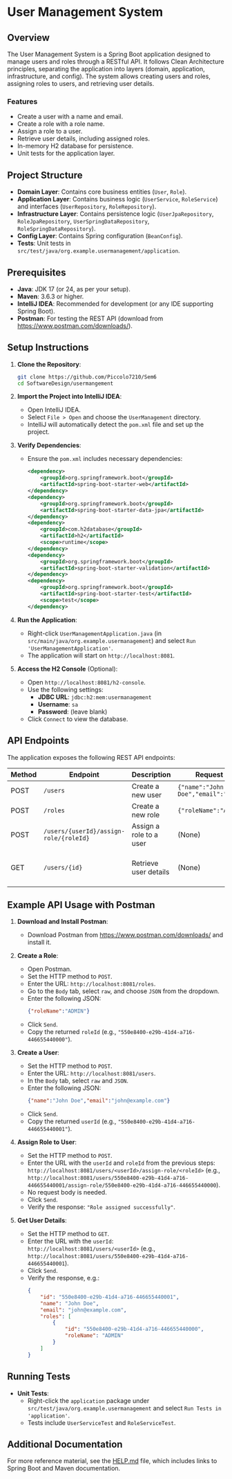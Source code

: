 # User Management System

## Overview

The User Management System is a Spring Boot application designed to manage users and roles through a RESTful API. It follows Clean Architecture principles, separating the application into layers (domain, application, infrastructure, and config). The system allows creating users and roles, assigning roles to users, and retrieving user details.

### Features
- Create a user with a name and email.
- Create a role with a role name.
- Assign a role to a user.
- Retrieve user details, including assigned roles.
- In-memory H2 database for persistence.
- Unit tests for the application layer.

## Project Structure

- **Domain Layer**: Contains core business entities (`User`, `Role`).
- **Application Layer**: Contains business logic (`UserService`, `RoleService`) and interfaces (`UserRepository`, `RoleRepository`).
- **Infrastructure Layer**: Contains persistence logic (`UserJpaRepository`, `RoleJpaRepository`, `UserSpringDataRepository`, `RoleSpringDataRepository`).
- **Config Layer**: Contains Spring configuration (`BeanConfig`).
- **Tests**: Unit tests in `src/test/java/org.example.usermanagement/application`.

## Prerequisites

- **Java**: JDK 17 (or 24, as per your setup).
- **Maven**: 3.6.3 or higher.
- **IntelliJ IDEA**: Recommended for development (or any IDE supporting Spring Boot).
- **Postman**: For testing the REST API (download from https://www.postman.com/downloads/).

## Setup Instructions

1. **Clone the Repository**:
   ```bash
   git clone https://github.com/Piccolo7210/Sem6
   cd SoftwareDesign/usermangement
   ```

2. **Import the Project into IntelliJ IDEA**:
    - Open IntelliJ IDEA.
    - Select `File > Open` and choose the `UserManagement` directory.
    - IntelliJ will automatically detect the `pom.xml` file and set up the project.

3. **Verify Dependencies**:
    - Ensure the `pom.xml` includes necessary dependencies:
      ```xml
      <dependency>
          <groupId>org.springframework.boot</groupId>
          <artifactId>spring-boot-starter-web</artifactId>
      </dependency>
      <dependency>
          <groupId>org.springframework.boot</groupId>
          <artifactId>spring-boot-starter-data-jpa</artifactId>
      </dependency>
      <dependency>
          <groupId>com.h2database</groupId>
          <artifactId>h2</artifactId>
          <scope>runtime</scope>
      </dependency>
      <dependency>
          <groupId>org.springframework.boot</groupId>
          <artifactId>spring-boot-starter-validation</artifactId>
      </dependency>
      <dependency>
          <groupId>org.springframework.boot</groupId>
          <artifactId>spring-boot-starter-test</artifactId>
          <scope>test</scope>
      </dependency>
      ```

4. **Run the Application**:
    - Right-click `UserManagementApplication.java` (in `src/main/java/org.example.usermanagement`) and select `Run 'UserManagementApplication'`.
    - The application will start on `http://localhost:8081`.

5. **Access the H2 Console** (Optional):
    - Open `http://localhost:8081/h2-console`.
    - Use the following settings:
        - **JDBC URL**: `jdbc:h2:mem:usermanagement`
        - **Username**: `sa`
        - **Password**: (leave blank)
    - Click `Connect` to view the database.

## API Endpoints

The application exposes the following REST API endpoints:

| Method | Endpoint                         | Description                     | Request Body Example                     | Response Example                     |
|--------|----------------------------------|---------------------------------|------------------------------------------|--------------------------------------|
| POST   | `/users`                        | Create a new user               | `{"name":"John Doe","email":"john@example.com"}` | `"550e8400-e29b-41d4-a716-446655440001"` |
| POST   | `/roles`                        | Create a new role               | `{"roleName":"ADMIN"}`                   | `"550e8400-e29b-41d4-a716-446655440000"` |
| POST   | `/users/{userId}/assign-role/{roleId}` | Assign a role to a user         | (None)                                   | `"Role assigned successfully"`      |
| GET    | `/users/{id}`                   | Retrieve user details           | (None)                                   | `{"id":"550e8400-e29b-41d4-a716-446655440001","name":"John Doe","email":"john@example.com","roles":[{"id":"550e8400-e29b-41d4-a716-446655440000","roleName":"ADMIN"}]}` |

## Example API Usage with Postman

1. **Download and Install Postman**:
    - Download Postman from https://www.postman.com/downloads/ and install it.

2. **Create a Role**:
    - Open Postman.
    - Set the HTTP method to `POST`.
    - Enter the URL: `http://localhost:8081/roles`.
    - Go to the `Body` tab, select `raw`, and choose `JSON` from the dropdown.
    - Enter the following JSON:
      ```json
      {"roleName":"ADMIN"}
      ```
    - Click `Send`.
    - Copy the returned `roleId` (e.g., `"550e8400-e29b-41d4-a716-446655440000"`).

3. **Create a User**:
    - Set the HTTP method to `POST`.
    - Enter the URL: `http://localhost:8081/users`.
    - In the `Body` tab, select `raw` and `JSON`.
    - Enter the following JSON:
      ```json
      {"name":"John Doe","email":"john@example.com"}
      ```
    - Click `Send`.
    - Copy the returned `userId` (e.g., `"550e8400-e29b-41d4-a716-446655440001"`).

4. **Assign Role to User**:
    - Set the HTTP method to `POST`.
    - Enter the URL with the `userId` and `roleId` from the previous steps: `http://localhost:8081/users/<userId>/assign-role/<roleId>` (e.g., `http://localhost:8081/users/550e8400-e29b-41d4-a716-446655440001/assign-role/550e8400-e29b-41d4-a716-446655440000`).
    - No request body is needed.
    - Click `Send`.
    - Verify the response: `"Role assigned successfully"`.

5. **Get User Details**:
    - Set the HTTP method to `GET`.
    - Enter the URL with the `userId`: `http://localhost:8081/users/<userId>` (e.g., `http://localhost:8081/users/550e8400-e29b-41d4-a716-446655440001`).
    - Click `Send`.
    - Verify the response, e.g.:
      ```json
      {
          "id": "550e8400-e29b-41d4-a716-446655440001",
          "name": "John Doe",
          "email": "john@example.com",
          "roles": [
              {
                  "id": "550e8400-e29b-41d4-a716-446655440000",
                  "roleName": "ADMIN"
              }
          ]
      }
      ```

## Running Tests

- **Unit Tests**:
    - Right-click the `application` package under `src/test/java/org.example.usermanagement` and select `Run Tests in 'application'`.
    - Tests include `UserServiceTest` and `RoleServiceTest`.

## Additional Documentation

For more reference material, see the [HELP.md](HELP.md) file, which includes links to Spring Boot and Maven documentation.

